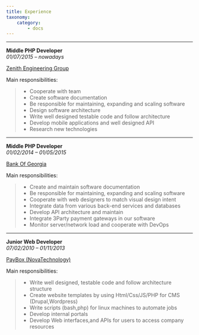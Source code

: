 ```yaml
---
title: Experience
taxonomy:
    category:
        - docs
---
```


___
**Middle PHP Developer**                   
_01/07/2015 – nowadays_

[Zenith Engineering Group](http://zgroup.ge/?target=_blank)

Main responsibilities:

> - Cooperate with team
> - Create software documentation
> - Be responsible for maintaining, expanding and scaling software
> - Design software architecture
> - Write well designed testable code and follow architecture
> - Develop mobile applications and well designed API
> - Research new technologies


___
**Middle PHP Developer**                               
_01/02/2014 – 01/05/2015_

[Bank Of Georgia](http://bankofgeorgia.ge/?target=_blank)

Main responsibilities:

> - Create and maintain software documentation
> - Be responsible for maintaining, expanding and scaling software
> - Cooperate with web designers to match visual design intent
> - Integrate data from various back-end services and databases
> - Develop API architecture and maintain
> - Integrate 3Party payment gateways in our software
> - Monitor server/network load and cooperate with DevOps


---
**Junior Web Developer**                  
_07/02/2010 – 01/11/2013_

[PayBox (NovaTechnology)](https://www.paybox.ge/?target=_blank)

Main responsibilities:

> - Write well designed, testable code and follow architecture structure
> - Create website templates by using Html/Css/JS/PHP for CMS (Drupal,Wordpress)
> - Write scripts (bash,php) for linux machines to automate jobs
> - Develop internal portals
> - Develop Web interfaces,and APIs for users to access company resources
